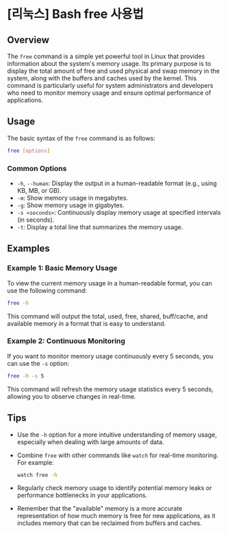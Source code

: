 # [리눅스] Bash free 사용법

## Overview
The `free` command is a simple yet powerful tool in Linux that provides information about the system's memory usage. Its primary purpose is to display the total amount of free and used physical and swap memory in the system, along with the buffers and caches used by the kernel. This command is particularly useful for system administrators and developers who need to monitor memory usage and ensure optimal performance of applications.

## Usage
The basic syntax of the `free` command is as follows:

```bash
free [options]
```

### Common Options
- `-h`, `--human`: Display the output in a human-readable format (e.g., using KB, MB, or GB).
- `-m`: Show memory usage in megabytes.
- `-g`: Show memory usage in gigabytes.
- `-s <seconds>`: Continuously display memory usage at specified intervals (in seconds).
- `-t`: Display a total line that summarizes the memory usage.

## Examples
### Example 1: Basic Memory Usage
To view the current memory usage in a human-readable format, you can use the following command:

```bash
free -h
```

This command will output the total, used, free, shared, buff/cache, and available memory in a format that is easy to understand.

### Example 2: Continuous Monitoring
If you want to monitor memory usage continuously every 5 seconds, you can use the `-s` option:

```bash
free -h -s 5
```

This command will refresh the memory usage statistics every 5 seconds, allowing you to observe changes in real-time.

## Tips
- Use the `-h` option for a more intuitive understanding of memory usage, especially when dealing with large amounts of data.
- Combine `free` with other commands like `watch` for real-time monitoring. For example:

  ```bash
  watch free -h
  ```

- Regularly check memory usage to identify potential memory leaks or performance bottlenecks in your applications.
- Remember that the "available" memory is a more accurate representation of how much memory is free for new applications, as it includes memory that can be reclaimed from buffers and caches.